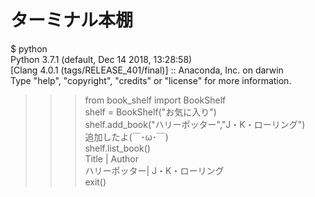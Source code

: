 # ターミナル本棚
$ python  
Python 3.7.1 (default, Dec 14 2018, 13:28:58)   
[Clang 4.0.1 (tags/RELEASE_401/final)] :: Anaconda, Inc. on darwin  
Type "help", "copyright", "credits" or "license" for more information.  
>>> from book_shelf import BookShelf  
>>> shelf = BookShelf("お気に入り")  
>>> shelf.add_book("ハリーポッター","J・K・ローリング")  
追加したよ(￣･ω･￣)  
>>> shelf.list_book()  
Title     | Author               
ハリーポッター| J・K・ローリング    
>>> exit()  

